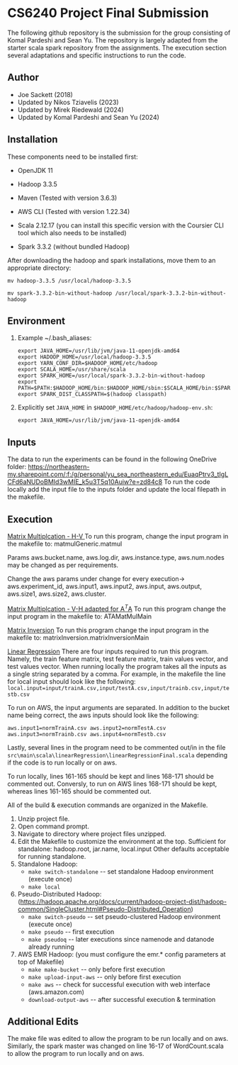 # CS6240 Project Final Submission
The following github repository is the submission for the group consisting of Komal Pardeshi and Sean Yu. The repository is largely adapted from the starter scala spark repository from the assignments. The execution section  several adaptations and specific instructions to run the code.


Author
-----------
- Joe Sackett (2018)
- Updated by Nikos Tziavelis (2023)
- Updated by Mirek Riedewald (2024)
- Updated by Komal Pardeshi and Sean Yu (2024)

Installation
------------
These components need to be installed first:
- OpenJDK 11
- Hadoop 3.3.5
- Maven (Tested with version 3.6.3)
- AWS CLI (Tested with version 1.22.34)

- Scala 2.12.17 (you can install this specific version with the Coursier CLI tool which also needs to be installed)
- Spark 3.3.2 (without bundled Hadoop)

After downloading the hadoop and spark installations, move them to an appropriate directory:

`mv hadoop-3.3.5 /usr/local/hadoop-3.3.5`

`mv spark-3.3.2-bin-without-hadoop /usr/local/spark-3.3.2-bin-without-hadoop`

Environment
-----------
1) Example ~/.bash_aliases:
	```
	export JAVA_HOME=/usr/lib/jvm/java-11-openjdk-amd64
	export HADOOP_HOME=/usr/local/hadoop-3.3.5
	export YARN_CONF_DIR=$HADOOP_HOME/etc/hadoop
	export SCALA_HOME=/usr/share/scala
	export SPARK_HOME=/usr/local/spark-3.3.2-bin-without-hadoop
	export PATH=$PATH:$HADOOP_HOME/bin:$HADOOP_HOME/sbin:$SCALA_HOME/bin:$SPARK_HOME/bin
	export SPARK_DIST_CLASSPATH=$(hadoop classpath)
	```

2) Explicitly set `JAVA_HOME` in `$HADOOP_HOME/etc/hadoop/hadoop-env.sh`:

	`export JAVA_HOME=/usr/lib/jvm/java-11-openjdk-amd64`

Inputs
---------
The data to run the experiments can be found in the following OneDrive folder:
https://northeastern-my.sharepoint.com/:f:/g/personal/yu_sea_northeastern_edu/EuaqPtrv3_tIgLCFd6aNUDoBMId3wMIE_k5u3T5q10Auiw?e=zd84c8
To run the code locally add the input file to the inputs folder and update the local filepath in the makefile.

Execution
---------
<ins>Matrix Multiplcation - H-V </ins>
To run this program, change the input program in the makefile to: matmulGeneric.matmul

Params aws.bucket.name, aws.log.dir, aws.instance.type, aws.num.nodes may be changed as per requirements.

Change the aws params under change for every execution-> 
aws.experiment_id, aws.input1, aws.input2, aws.input, aws.output, aws.size1, aws.size2, aws.cluster.

<ins>Matrix Multiplcation - V-H adapted for A$^T$A</ins>
To run this program change the input program in the makefile to: ATAMatMulMain

<ins>Matrix Inversion</ins>
To run this program change the input program in the makefile to: matrixInversion.matrixInversionMain

<ins>Linear Regression</ins>
There are four inputs required to run this program. Namely, the train feature matrix, test feature matrix, train values vector, and test values vector. When running locally the program takes all the inputs as a single string separated by a comma. 
For example, in the makefile the line for local input should look like the following:
`local.input=input/trainA.csv,input/testA.csv,input/trainb.csv,input/testb.csv`

To run on AWS, the input arguments are separated. In addition to the bucket name being correct, the aws inputs should look like the following:

`aws.input1=normTrainA.csv
aws.input2=normTestA.csv
aws.input3=normTrainb.csv
aws.input4=normTestb.csv`

Lastly, several lines in the program need to be commented out/in in the file `src\main\scala\linearRegression\linearRegressionFinal.scala` depending if the code is to run locally or on aws.

To run locally, lines 161-165 should be kept and lines 168-171 should be commented out.
Conversly, to run on AWS lines 168-171 should be kept, whereas lines 161-165 should be commented out.

All of the build & execution commands are organized in the Makefile.
1) Unzip project file.
2) Open command prompt.
3) Navigate to directory where project files unzipped.
4) Edit the Makefile to customize the environment at the top.
	Sufficient for standalone: hadoop.root, jar.name, local.input
	Other defaults acceptable for running standalone.
5) Standalone Hadoop:
	- `make switch-standalone`		-- set standalone Hadoop environment (execute once)
	- `make local`
6) Pseudo-Distributed Hadoop: (https://hadoop.apache.org/docs/current/hadoop-project-dist/hadoop-common/SingleCluster.html#Pseudo-Distributed_Operation)
	- `make switch-pseudo`			-- set pseudo-clustered Hadoop environment (execute once)
	- `make pseudo`					-- first execution
	- `make pseudoq`				-- later executions since namenode and datanode already running 
7) AWS EMR Hadoop: (you must configure the emr.* config parameters at top of Makefile)
	- `make make-bucket`			-- only before first execution
	- `make upload-input-aws`		-- only before first execution
	- `make aws`					-- check for successful execution with web interface (aws.amazon.com)
	- `download-output-aws`		-- after successful execution & termination
	
	
Additional Edits
----------------
The make file was edited to allow the program to be run locally and on aws. Similarly, the spark master was changed on line 16-17 of WordCount.scala to allow the program to run locally and on aws.
